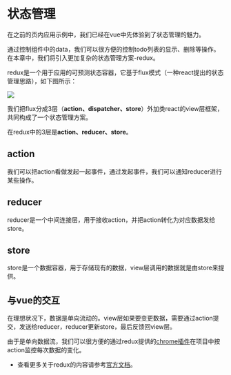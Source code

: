 # 状态管理

在之前的页内应用示例中，我们已经在vue中先体验到了状态管理的魅力。

通过控制组件中的data，我们可以很方便的控制todo列表的显示、删除等操作。在本章中，我们将引入更加复杂的状态管理方案-redux。

redux是一个用于应用的可预测状态容器，它基于flux模式（一种react提出的状态管理思路），如下图所示：

![](https://facebook.github.io/flux/img/flux-simple-f8-diagram-with-client-action-1300w.png)

我们把flux分成3层（**action、dispatcher、store**）外加类react的view层框架，共同构成了一个状态管理方案。

在redux中的3层是**action、reducer、store**。

## action

我们可以把action看做发起一起事件，通过发起事件，我们可以通知reducer进行某些操作。

## reducer

reducer是一个中间连接层，用于接收action，并把action转化为对应数据发给store。

## store

store是一个数据容器，用于存储现有的数据，view层调用的数据就是由store来提供。

## 与vue的交互

在理想状况下，数据是单向流动的。view层如果要变更数据，需要通过action提交，发送给reducer，reducer更新store，最后反馈回view层。

由于是单向数据流，我们可以很方便的通过redux提供的[chrome插件](https://github.com/zalmoxisus/redux-devtools-extension)在项目中按action监控每次数据的变化。

* 查看更多关于redux的内容请参考[官方文档](http://redux.js.org/)。

